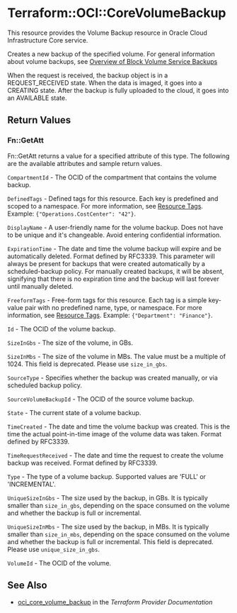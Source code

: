 # Terraform::OCI::CoreVolumeBackup

This resource provides the Volume Backup resource in Oracle Cloud Infrastructure Core service.

Creates a new backup of the specified volume. For general information about volume backups,
see [Overview of Block Volume Service Backups](https://docs.cloud.oracle.com/iaas/Content/Block/Concepts/blockvolumebackups.htm)

When the request is received, the backup object is in a REQUEST_RECEIVED state.
When the data is imaged, it goes into a CREATING state.
After the backup is fully uploaded to the cloud, it goes into an AVAILABLE state.

## Return Values

### Fn::GetAtt

Fn::GetAtt returns a value for a specified attribute of this type. The following are the available attributes and sample return values.

`CompartmentId` - The OCID of the compartment that contains the volume backup.

`DefinedTags` - Defined tags for this resource. Each key is predefined and scoped to a namespace. For more information, see [Resource Tags](https://docs.cloud.oracle.com/iaas/Content/General/Concepts/resourcetags.htm).  Example: `{"Operations.CostCenter": "42"}`.

`DisplayName` - A user-friendly name for the volume backup. Does not have to be unique and it's changeable. Avoid entering confidential information.

`ExpirationTime` - The date and time the volume backup will expire and be automatically deleted. Format defined by RFC3339. This parameter will always be present for backups that were created automatically by a scheduled-backup policy. For manually created backups, it will be absent, signifying that there is no expiration time and the backup will last forever until manually deleted.

`FreeformTags` - Free-form tags for this resource. Each tag is a simple key-value pair with no predefined name, type, or namespace. For more information, see [Resource Tags](https://docs.cloud.oracle.com/iaas/Content/General/Concepts/resourcetags.htm).  Example: `{"Department": "Finance"}`.

`Id` - The OCID of the volume backup.

`SizeInGbs` - The size of the volume, in GBs.

`SizeInMbs` - The size of the volume in MBs. The value must be a multiple of 1024. This field is deprecated. Please use `size_in_gbs`.

`SourceType` - Specifies whether the backup was created manually, or via scheduled backup policy.

`SourceVolumeBackupId` - The OCID of the source volume backup.

`State` - The current state of a volume backup.

`TimeCreated` - The date and time the volume backup was created. This is the time the actual point-in-time image of the volume data was taken. Format defined by RFC3339.

`TimeRequestReceived` - The date and time the request to create the volume backup was received. Format defined by RFC3339.

`Type` - The type of a volume backup. Supported values are 'FULL' or 'INCREMENTAL'.

`UniqueSizeInGbs` - The size used by the backup, in GBs. It is typically smaller than `size_in_gbs`, depending on the space consumed on the volume and whether the backup is full or incremental.

`UniqueSizeInMbs` - The size used by the backup, in MBs. It is typically smaller than `size_in_mbs`, depending on the space consumed on the volume and whether the backup is full or incremental. This field is deprecated. Please use `unique_size_in_gbs`.

`VolumeId` - The OCID of the volume.

## See Also

* [oci_core_volume_backup](https://www.terraform.io/docs/providers/oci/r/core_volume_backup.html) in the _Terraform Provider Documentation_